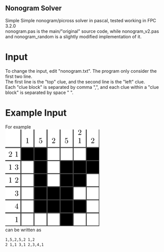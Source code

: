 ## Nonogram Solver

Simple Simple nonogram/picross solver in pascal,
tested working in FPC 3.2.0\
nonogram.pas is the main/"original" source code, while nonogram\_v2.pas and nonogram\_random is a slightly
modified implementation of it.

# Input
To change the input, edit "nonogram.txt". The program only consider the first two line.\
The first line is the "top" clue, and the second line is the "left" clue.\
Each "clue block" is separated by comma ",", and each clue within a "clue block" is separated by space " ".

# Example Input
For example\
![InputEx](./nonogram.png)\
can be written as
```
1,5,2,5,2 1,2
2 1,1 3,1 2,3,4,1
```
